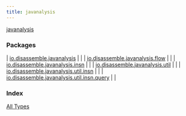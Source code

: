 ```yaml
---
title: javanalysis
---
```


[javanalysis](./index.html)

### Packages

| [io.disassemble.javanalysis](io.disassemble.javanalysis/index.html) |  |
| [io.disassemble.javanalysis.flow](io.disassemble.javanalysis.flow/index.html) |  |
| [io.disassemble.javanalysis.insn](io.disassemble.javanalysis.insn/index.html) |  |
| [io.disassemble.javanalysis.util](io.disassemble.javanalysis.util/index.html) |  |
| [io.disassemble.javanalysis.util.insn](io.disassemble.javanalysis.util.insn/index.html) |  |
| [io.disassemble.javanalysis.util.insn.query](io.disassemble.javanalysis.util.insn.query/index.html) |  |

### Index

[All Types](alltypes/index.html)